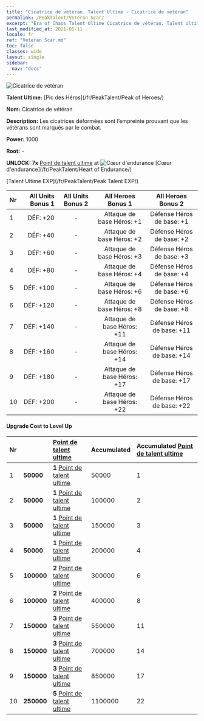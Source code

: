 ```yaml
---
title: "Cicatrice de vétéran. Talent Ultime - Cicatrice de vétéran"
permalink: /PeakTalent/Veteran Scar/
excerpt: "Era of Chaos Talent Ultime Cicatrice de vétéran. Talent Ultime Cicatrice de vétéran. Cicatrice de vétéran"
last_modified_at: 2021-05-11
locale: fr
ref: "Veteran Scar.md"
toc: false
classes: wide
layout: single
sidebar:
  nav: "docs"
---
```


  ![Cicatrice de vétéran](/images/pt/talent_1003.png)

  **Talent Ultime:** [Pic des Héros](/fr/PeakTalent/Peak of Heroes/)

  **Nom:** Cicatrice de vétéran

  **Description:** Les cicatrices déformées sont l’empreinte prouvant que les vétérans sont marqués par le combat.

  **Power:** 1000

  **Root:** -

  **UNLOCK: 7x** [Point de talent ultime](/ItemsFR/con_934/) at ![Cœur d'endurance](/images/pt/talent_1002.png) [Cœur d'endurance](/fr/PeakTalent/Heart of Endurance/)

  [Talent Ultime EXP](/fr/PeakTalent/Peak Talent EXP/)

  | Nr | All Units Bonus 1 | All Units Bonus 2 | All Heroes Bonus 1 | All Heroes Bonus 2 |
  |:---|--------------:|:-------------:|:-------------:|:-------------:|
  | 1 | DÉF: +20 | - | Attaque de base Héros: +1 | Défense Héros de base: +1 |
  | 2 | DÉF: +40 | - | Attaque de base Héros: +2 | Défense Héros de base: +2 |
  | 3 | DÉF: +60 | - | Attaque de base Héros: +3 | Défense Héros de base: +3 |
  | 4 | DÉF: +80 | - | Attaque de base Héros: +4 | Défense Héros de base: +4 |
  | 5 | DÉF: +100 | - | Attaque de base Héros: +6 | Défense Héros de base: +6 |
  | 6 | DÉF: +120 | - | Attaque de base Héros: +8 | Défense Héros de base: +8 |
  | 7 | DÉF: +140 | - | Attaque de base Héros: +11 | Défense Héros de base: +11 |
  | 8 | DÉF: +160 | - | Attaque de base Héros: +14 | Défense Héros de base: +14 |
  | 9 | DÉF: +180 | - | Attaque de base Héros: +17 | Défense Héros de base: +17 |
  | 10 | DÉF: +200 | - | Attaque de base Héros: +22 | Défense Héros de base: +22 |


#### Upgrade Cost to Level Up

  | Nr | <i class="fas fa-coins"/> | [Point de talent ultime](/ItemsFR/con_934/) | Accumulated <i class="fas fa-coins"/> | Accumulated [Point de talent ultime](/ItemsFR/con_934/) |
  |:---|:--------------|:-------------|:-------------|:-------------|
  | 1 | **50000** | **1** [Point de talent ultime](/ItemsFR/con_934/) | 50000 | 1 |
  | 2 | **50000** | **1** [Point de talent ultime](/ItemsFR/con_934/) | 100000 | 2 |
  | 3 | **50000** | **1** [Point de talent ultime](/ItemsFR/con_934/) | 150000 | 3 |
  | 4 | **50000** | **1** [Point de talent ultime](/ItemsFR/con_934/) | 200000 | 4 |
  | 5 | **100000** | **2** [Point de talent ultime](/ItemsFR/con_934/) | 300000 | 6 |
  | 6 | **100000** | **2** [Point de talent ultime](/ItemsFR/con_934/) | 400000 | 8 |
  | 7 | **150000** | **3** [Point de talent ultime](/ItemsFR/con_934/) | 550000 | 11 |
  | 8 | **150000** | **3** [Point de talent ultime](/ItemsFR/con_934/) | 700000 | 14 |
  | 9 | **150000** | **3** [Point de talent ultime](/ItemsFR/con_934/) | 850000 | 17 |
  | 10 | **250000** | **5** [Point de talent ultime](/ItemsFR/con_934/) | 1100000 | 22 |
